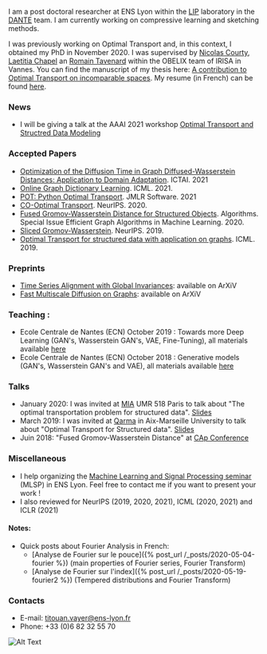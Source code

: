 I am a post doctoral researcher at ENS Lyon within the [LIP](http://www.ens-lyon.fr/LIP/) laboratory in the [DANTE](https://team.inria.fr/dante/team-members/) team. I am currently working on compressive learning and sketching methods.  

I was previously working on Optimal Transport and, in this context, I obtained my PhD in November 2020. I was supervised by [Nicolas Courty](http://people.irisa.fr/Nicolas.Courty/), [Laetitia Chapel](http://people.irisa.fr/Laetitia.Chapel/) an [Romain Tavenard](http://rtavenar.github.io/research/bio.html) within the OBELIX team of IRISA in Vannes. You can find the manuscript of my thesis here: [A contribution to Optimal Transport on incomparable spaces](https://arxiv.org/abs/2011.04447). My resume (in French) can be found [here](/materials/cv_longFR.pdf).

### News

- I will be giving a talk at the AAAI 2021 workshop [Optimal Transport and Structred Data Modeling](https://ot-sdm.github.io/)

### Accepted Papers
- [Optimization of the Diffusion Time in Graph Diffused-Wasserstein Distances: Application to Domain Adaptation](https://hal.inria.fr/hal-03353622/document). ICTAI. 2021
- [Online Graph Dictionary Learning](http://proceedings.mlr.press/v139/vincent-cuaz21a.html). ICML. 2021.
- [POT: Python Optimal Transport](https://jmlr.org/papers/v22/20-451.html). JMLR Software. 2021
- [CO-Optimal Transport](https://papers.nips.cc/paper/2020/hash/cc384c68ad503482fb24e6d1e3b512ae-Abstract.html). NeurIPS. 2020.
- [Fused Gromov-Wasserstein Distance for Structured Objects](https://www.mdpi.com/1999-4893/13/9/212). Algorithms. Special Issue Efficient Graph Algorithms in Machine Learning. 2020.
- [Sliced Gromov-Wasserstein](https://papers.nips.cc/paper/9615-sliced-gromov-wasserstein). NeurIPS. 2019.
- [Optimal Transport for structured data with application on graphs](http://proceedings.mlr.press/v97/titouan19a.html). ICML. 2019.

### Preprints
- [Time Series Alignment with Global Invariances](https://arxiv.org/abs/2002.03848): available on ArXiV
- [Fast Multiscale Diffusion on Graphs](https://arxiv.org/abs/2104.14652): available on ArXiV

### Teaching :
- Ecole Centrale de Nantes (ECN) October 2019 : Towards more Deep Learning (GAN's, Wasserstein GAN's, VAE, Fine-Tuning), all materials available [here](https://github.com/tvayer/tvayer.github.io/tree/master/cours/deep_ecn_2019) 
- Ecole Centrale de Nantes (ECN) October 2018 : Generative models (GAN's, Wasserstein GAN's and VAE), all materials available [here](https://github.com/tvayer/tvayer.github.io/tree/master/cours/deep_ecn_2018) 

### Talks 
- January 2020: I was invited at [MIA](https://www6.inrae.fr/mia-paris) UMR 518 Paris to talk about "The optimal transportation problem for structured data". [Slides](/materials/prez_mia.pdf)
- March 2019: I was invited at [Qarma](https://qarma.lis-lab.fr/) in Aix-Marseille University to talk about "Optimal Transport for Structured data". [Slides](/materials/Titouan_Marseille_2019.pdf)
- Juin 2018: "Fused Gromov-Wasserstein Distance" at [CAp Conference](http://cap2018.litislab.fr/)

### Miscellaneous

- I help organizing the [Machine Learning and Signal Processing seminar](https://team.inria.fr/dante/fr/category/seminars/) (MLSP) in ENS Lyon. Feel free to contact me if you want to present your work !
- I also reviewed for NeurIPS (2019, 2020, 2021), ICML (2020, 2021) and ICLR (2021)

#### Notes:
- Quick posts about Fourier Analysis in French: 
	- [Analyse de Fourier sur le pouce]({% post_url /_posts/2020-05-04-fourier %}) (main properties of Fourier series, Fourier Transform)
	- [Analyse de Fourier sur l'index]({% post_url /_posts/2020-05-19-fourier2 %}) (Tempered distributions and Fourier Transform)

### Contacts

- E-mail: titouan.vayer@ens-lyon.fr
- Phone: +33 (0)6 82 32 55 70

![Alt Text](/materials/mouette.gif)


